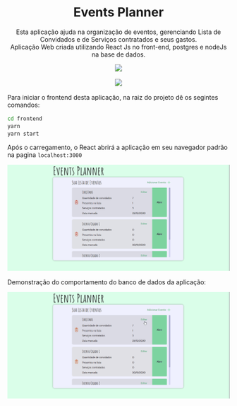 <h1 align="center">Events Planner</h1>

<p align="center">
  Esta aplicação ajuda na organização de eventos, gerenciando Lista de Convidados e de Serviços contratados e seus gastos.
  <br />
  Aplicação Web criada utilizando React Js no front-end, postgres e nodeJs na base de dados.
</p>

<p align="center">
  <a aria-label="React" href="https://github.com/facebook/react">
    <img src="https://img.shields.io/badge/react-informational?logo=react"></img>
  </a>
</p>

<p align="center">
  <a aria-label="Node.JS" href="https://github.com/nodejs/node">
    <img src="https://img.shields.io/badge/node.js-informational?logo=node.js"></img>
  </a>
</p>

Para iniciar o frontend desta aplicação, na raiz do projeto dê os segintes comandos:

```bash
cd frontend
yarn
yarn start
```

Após o carregamento, o React abrirá a aplicação em seu navegador padrão na pagina  `localhost:3000`

![demo](demo/demo-appearance.gif)

Demonstração do comportamento do banco de dados da aplicação:

![demo](demo/demo-features.gif)
